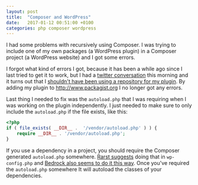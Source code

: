 ```yaml
---
layout: post
title:  "Composer and WordPress"
date:   2017-01-12 00:51:00 +0100
categories: php composer wordpress
---
```

I had some problems with recursively using Composer. I was trying to include one
of my own packages (a WordPress plugin) in a Composer project (a WordPress
website) and I got some errors. 

I forgot what kind of errors I got, because it has been a while ago since I
last tried to get it to work, but I had a [twitter
conversation](https://twitter.com/baardbaard/status/819119819614289920) this
morning and it turns out that I [shouldn't have been using a repository for my
plugin](https://getcomposer.org/doc/faqs/why-can't-composer-load-repositories-recursively.md).
By adding my plugin to <http://www.packagist.org> I no longer got any errors.

Last thing I needed to fix was the `autoload.php` that I was requiring when I
was working on the plugin independently.  I just needed to make sure to only
include the `autoload.php` if the file exists, like this:

``` php
<?php 
if ( file_exists( __DIR__ .  '/vendor/autoload.php' ) ) { 
    require __DIR__ . '/vendor/autoload.php'; 
} 
```

If you use a dependency in a project, you should require the Composer generated
`autoload.php` somewhere. [Rarst
suggests](http://composer.rarst.net/recipe/site-stack) doing that in
`wp-config.php` and [Bedrock also seems to do it this
way](https://github.com/roots/bedrock/blob/master/web/wp-config.php#L7). Once
you've required the `autoload.php` somewhere It will autoload the classes of
your dependencies. 

